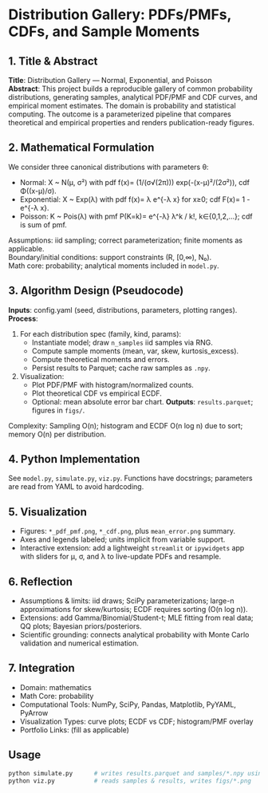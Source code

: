 # Distribution Gallery: PDFs/PMFs, CDFs, and Sample Moments

## 1. Title & Abstract
**Title**: Distribution Gallery — Normal, Exponential, and Poisson  
**Abstract**: This project builds a reproducible gallery of common probability distributions, generating samples, analytical PDF/PMF and CDF curves, and empirical moment estimates. The domain is probability and statistical computing. The outcome is a parameterized pipeline that compares theoretical and empirical properties and renders publication-ready figures.

## 2. Mathematical Formulation
We consider three canonical distributions with parameters θ:
- Normal: X ~ N(μ, σ²) with pdf f(x)= (1/(σ√(2π))) exp(-(x-μ)²/(2σ²)), cdf Φ((x-μ)/σ).
- Exponential: X ~ Exp(λ) with pdf f(x)= λ e^{-λ x} for x≥0; cdf F(x)= 1 - e^{-λ x}.
- Poisson: K ~ Pois(λ) with pmf P(K=k)= e^{-λ} λ^k / k!, k∈{0,1,2,...}; cdf is sum of pmf.

Assumptions: iid sampling; correct parameterization; finite moments as applicable.  
Boundary/initial conditions: support constraints (R, [0,∞), N₀).  
Math core: probability; analytical moments included in `model.py`.

## 3. Algorithm Design (Pseudocode)
**Inputs**: config.yaml (seed, distributions, parameters, plotting ranges).  
**Process**:
1. For each distribution spec (family, kind, params):
   - Instantiate model; draw `n_samples` iid samples via RNG.
   - Compute sample moments (mean, var, skew, kurtosis_excess).
   - Compute theoretical moments and errors.
   - Persist results to Parquet; cache raw samples as `.npy`.
2. Visualization:
   - Plot PDF/PMF with histogram/normalized counts.
   - Plot theoretical CDF vs empirical ECDF.
   - Optional: mean absolute error bar chart.
**Outputs**: `results.parquet`; figures in `figs/`.

Complexity: Sampling O(n); histogram and ECDF O(n log n) due to sort; memory O(n) per distribution.

## 4. Python Implementation
See `model.py`, `simulate.py`, `viz.py`. Functions have docstrings; parameters are read from YAML to avoid hardcoding.

## 5. Visualization
- Figures: `*_pdf_pmf.png`, `*_cdf.png`, plus `mean_error.png` summary.
- Axes and legends labeled; units implicit from variable support.
- Interactive extension: add a lightweight `streamlit` or `ipywidgets` app with sliders for μ, σ, and λ to live-update PDFs and resample.

## 6. Reflection
- Assumptions & limits: iid draws; SciPy parameterizations; large-n approximations for skew/kurtosis; ECDF requires sorting (O(n log n)).
- Extensions: add Gamma/Binomial/Student-t; MLE fitting from real data; QQ plots; Bayesian priors/posteriors.
- Scientific grounding: connects analytical probability with Monte Carlo validation and numerical estimation.

## 7. Integration
- Domain: mathematics
- Math Core: probability
- Computational Tools: NumPy, SciPy, Pandas, Matplotlib, PyYAML, PyArrow
- Visualization Types: curve plots; ECDF vs CDF; histogram/PMF overlay
- Portfolio Links: (fill as applicable)

## Usage
```bash
python simulate.py      # writes results.parquet and samples/*.npy using config.yaml
python viz.py           # reads samples & results, writes figs/*.png
```
